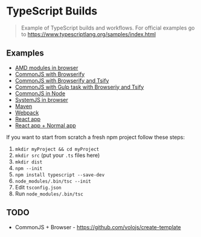 # TypeScript Builds
> Example of TypeScript builds and workflows.
> For official examples go to https://www.typescriptlang.org/samples/index.html

## Examples

* [AMD modules in browser](./AMD-Browser/)
* [CommonJS with Browserify](./CommonJS-Browserify/)
* [CommonJS with Browserify and Tsify](./CommonJS-Browserify-Tsify)
* [CommonJS with Gulp task with Browseriy and Tsify](./Gulp-CommonJS-Browserify-Tsify/)
* [CommonJS in Node](./CommonJS-Node)
* [SystemJS in browser](./SystemJS)
* [Maven](./Maven)
* [Webpack](./Webpack)
* [React app](./React)
* [React app + Normal app](./React-and-another-app)


If you want to start from scratch a fresh npm project follow these steps:

1. `mkdir myProject && cd myProject`
1. `mkdir src` (put your `.ts` files here)
1. `mkdir dist`
1. `npm --init`
1. `npm install typescript --save-dev`
1. `node_modules/.bin/tsc --init`
1. Edit `tsconfig.json`
1. Run `node_modules/.bin/tsc`


## TODO

* CommonJS + Browser - https://github.com/volojs/create-template